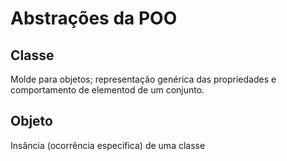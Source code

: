 # Abstrações da POO

## Classe 
<p>Molde para objetos; representação genérica das propriedades e comportamento de elementod de um conjunto.</p>

## Objeto
<p>Insância (ocorrência específica) de uma classe</p>
